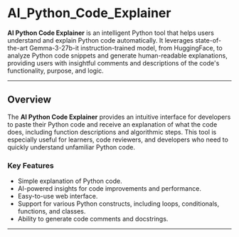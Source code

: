 # AI_Python_Code_Explainer

**AI Python Code Explainer** is an intelligent Python tool that helps users understand and explain Python code automatically. It leverages state-of-the-art Gemma-3-27b-it instruction-trained model, from HuggingFace, to analyze Python code snippets and generate human-readable explanations, providing users with insightful comments and descriptions of the code's functionality, purpose, and logic.

---

## Overview

The **AI Python Code Explainer** provides an intuitive interface for developers to paste their Python code and receive an explanation of what the code does, including function descriptions and algorithmic steps. This tool is especially useful for learners, code reviewers, and developers who need to quickly understand unfamiliar Python code.

### Key Features
- Simple explanation of Python code.
- AI-powered insights for code improvements and performance.
- Easy-to-use web interface.
- Support for various Python constructs, including loops, conditionals, functions, and classes.
- Ability to generate code comments and docstrings.

---
